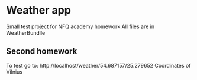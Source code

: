 Weather app
=======
Small test project for NFQ academy homework
All files are in WeatherBundlle

## Second homework
To test go to: http://localhost/weather/54.687157/25.279652
Coordinates of Vilnius
